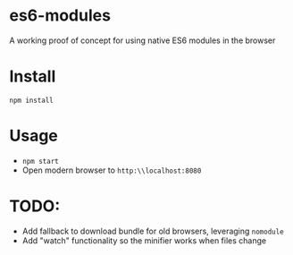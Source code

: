 # es6-modules
A working proof of concept for using native ES6 modules in the browser

# Install
`npm install`

# Usage
- `npm start`
- Open modern browser to `http:\\localhost:8080`

# TODO:
- Add fallback to download bundle for old browsers, leveraging `nomodule`
- Add "watch" functionality so the minifier works when files change
